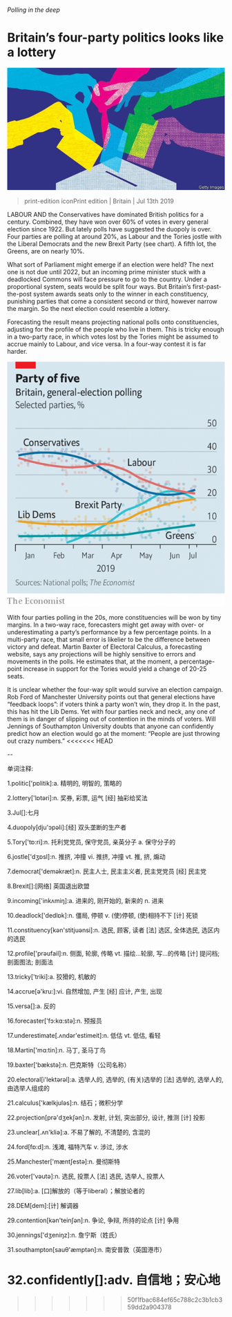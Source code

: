 ###### Polling in the deep

# Britain’s four-party politics looks like a lottery 

![image](images/20190713_BRP506.jpg) 

> print-edition iconPrint edition | Britain | Jul 13th 2019 

LABOUR AND the Conservatives have dominated British politics for a century. Combined, they have won over 60% of votes in every general election since 1922. But lately polls have suggested the duopoly is over. Four parties are polling at around 20%, as Labour and the Tories jostle with the Liberal Democrats and the new Brexit Party (see chart). A fifth lot, the Greens, are on nearly 10%. 

What sort of Parliament might emerge if an election were held? The next one is not due until 2022, but an incoming prime minister stuck with a deadlocked Commons will face pressure to go to the country. Under a proportional system, seats would be split four ways. But Britain’s first-past-the-post system awards seats only to the winner in each constituency, punishing parties that come a consistent second or third, however narrow the margin. So the next election could resemble a lottery. 

Forecasting the result means projecting national polls onto constituencies, adjusting for the profile of the people who live in them. This is tricky enough in a two-party race, in which votes lost by the Tories might be assumed to accrue mainly to Labour, and vice versa. In a four-way contest it is far harder. 

![image](images/20190713_BRC397_0.png) 

With four parties polling in the 20s, more constituencies will be won by tiny margins. In a two-way race, forecasters might get away with over- or underestimating a party’s performance by a few percentage points. In a multi-party race, that small error is likelier to be the difference between victory and defeat. Martin Baxter of Electoral Calculus, a forecasting website, says any projections will be highly sensitive to errors and movements in the polls. He estimates that, at the moment, a percentage-point increase in support for the Tories would yield a change of 20-25 seats. 

It is unclear whether the four-way split would survive an election campaign. Rob Ford of Manchester University points out that general elections have “feedback loops”: if voters think a party won’t win, they drop it. In the past, this has hit the Lib Dems. Yet with four parties neck and neck, any one of them is in danger of slipping out of contention in the minds of voters. Will Jennings of Southampton University doubts that anyone can confidently predict how an election would go at the moment: “People are just throwing out crazy numbers.” 
<<<<<<< HEAD

-- 

 单词注释:

1.politic['pɒlitik]:a. 精明的, 明智的, 策略的 

2.lottery['lɒtәri]:n. 奖券, 彩票, 运气 [经] 抽彩给奖法 

3.Jul[]:七月 

4.duopoly[dju'ɔpәli]:[经] 双头垄断的生产者 

5.Tory['tɒ:ri]:n. 托利党党员, 保守党员, 亲英分子 a. 保守分子的 

6.jostle['dʒɒsl]:n. 推挤, 冲撞 vi. 推挤, 冲撞 vt. 推, 挤, 煽动 

7.democrat['demәkræt]:n. 民主人士, 民主主义者, 民主党党员 [经] 民主党 

8.Brexit[]:[网络] 英国退出欧盟 

9.incoming['inkʌmiŋ]:a. 进来的, 刚开始的, 新来的 n. 进来 

10.deadlock['dedlɒk]:n. 僵局, 停顿 v. (使)停顿, (使)相持不下 [计] 死锁 

11.constituency[kәn'stitjuәnsi]:n. 选民, 顾客, 读者 [法] 选区, 全体选民, 选区内的选民 

12.profile['prәufail]:n. 侧面, 轮廓, 传略 vt. 描绘...轮廓, 写...的传略 [计] 提问档; 剖面图法; 剖面法 

13.tricky['triki]:a. 狡猾的, 机敏的 

14.accrue[ә'kru:]:vi. 自然增加, 产生 [经] 应计, 产生, 出现 

15.versa[]:a. 反的 

16.forecaster['fɔ:kɑ:stә]:n. 预报员 

17.underestimate[.ʌndәr'estimeit]:n. 低估 vt. 低估, 看轻 

18.Martin['mɑ:tin]:n. 马丁, 圣马丁鸟 

19.baxter['bækstә]:n. 巴克斯特（公司名称） 

20.electoral[i'lektәrәl]:a. 选举人的, 选举的, (有关)选举的 [法] 选举的, 选举人的, 由选举人组成的 

21.calculus['kælkjulәs]:n. 结石；微积分学 

22.projection[prә'dʒekʃәn]:n. 发射, 计划, 突出部分, 设计, 推测 [计] 投影 

23.unclear[.ʌn'kliә]:a. 不易了解的, 不清楚的, 含混的 

24.ford[fɒ:d]:n. 浅滩, 福特汽车 v. 涉过, 涉水 

25.Manchester['mæntʃestә]:n. 曼彻斯特 

26.voter['vәutә]:n. 选民, 投票人 [法] 选民, 选举人, 投票人 

27.lib[lib]:a. [口]解放的（等于liberal）；解放论者的 

28.DEM[dem]:[计] 解调器 

29.contention[kәn'teinʃәn]:n. 争论, 争辩, 所持的论点 [计] 争用 

30.jennings['dʒeniŋz]:n. 詹宁斯（姓氏） 

31.southampton[sauθ'æmptәn]:n. 南安普敦（英国港市） 

32.confidently[]:adv. 自信地；安心地 
=======
>>>>>>> 50f1fbac684ef65c788c2c3b1cb359dd2a904378

